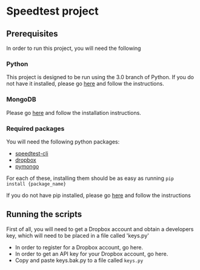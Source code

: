 # Speedtest project


## Prerequisites

In order to run this project, you will need  the following

### Python

This project is designed to be run using the 3.0 branch of Python. If you do not have it installed, please go [here](https://wiki.python.org/moin/BeginnersGuide/Download) and follow the instructions.

### MongoDB

Please go [here](https://docs.mongodb.com/manual/administration/install-community/) and follow the installation instructions.

### Required packages

You will need the following python packages:

*   [speedtest-cli](https://github.com/sivel/speedtest-cli)
*   [dropbox](https://www.dropbox.com/developers-v1/core/sdks/python)
*   [pymongo](http://api.mongodb.com/python/current/installation.html?_ga=1.263110350.371206641.1464658656)


For each of these, installing them should be as easy as running `pip  install {package_name}`

If you do not have pip installed, please go [here](https://pip.pypa.io/en/stable/installing/) and follow the instructions

## Running the scripts

First of all, you will need to get a Dropbox account and obtain a developers key, which will need to be placed in a file called 'keys.py'

*   In order to register for a Dropbox account, go here.
*   In order to get an API key for your Dropbox account, go here.
*   Copy and paste keys.bak.py to a file called `keys.py`